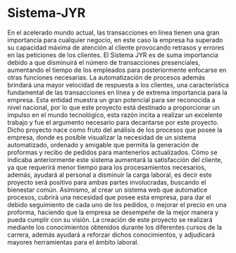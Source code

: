# Sistema-JYR
En el acelerado mundo actual, las transacciones en línea tienen una
gran importancia para cualquier negocio, en este caso la empresa ha
superado su capacidad máxima de atención al cliente provocando retrasos
y errores en las peticiones de los clientes. El Sistema JYR es de suma
importancia debido a que disminuirá el número de transacciones
presenciales, aumentando el tiempo de los empleados para posteriormente
enfocarse en otras funciones necesarias. La automatización de procesos
además brindará una mayor velocidad de respuesta a los clientes, una
característica fundamental de las transacciones en línea y de extrema
importancia para la empresa.
Esta entidad muestra un gran potencial para ser reconocida a nivel
nacional, por lo que este proyecto está destinado a proporcionar un impulso
en el mundo tecnológico, esta razón incita a realizar un excelente trabajo y
fue el argumento necesario para decantarse por este proyecto.
Dicho proyecto nace como fruto del análisis de los procesos que
posee la empresa, donde es posible visualizar la necesidad de un sistema
automatizado, ordenado y amigable que permita la generación de
proformas y recibo de pedidos para mantenerlos actualizados.
Cómo se indicaba anteriormente este sistema aumentará la
satisfacción del cliente, ya que requerirá menor tiempo para los
procesamientos necesarios, además, ayudará al personal a disminuir la
carga laboral, es decir este proyecto será positivo para ambas partes
involucradas, buscando el bienestar común.
Asimismo, al crear un sistema web que automatice procesos, cubrirá
una necesidad que posee esta empresa, para dar el debido seguimiento de
cada uno de los pedidos, o mejorar el precio en una proforma, haciendo
que la empresa se desempeñe de la mejor manera y pueda cumplir con su
visión.
La creación de este proyecto se realizará mediante los conocimientos
obtenidos durante los diferentes cursos de la carrera, además ayudará a
reforzar dichos conocimientos, y adjudicará mayores herramientas para el
ámbito laboral.
